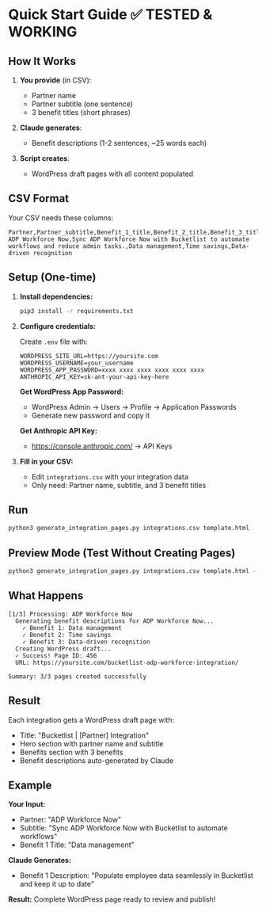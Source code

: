 # Quick Start Guide ✅ TESTED & WORKING

## How It Works

1. **You provide** (in CSV):
   - Partner name
   - Partner subtitle (one sentence)
   - 3 benefit titles (short phrases)

2. **Claude generates**:
   - Benefit descriptions (1-2 sentences, ~25 words each)

3. **Script creates**:
   - WordPress draft pages with all content populated

## CSV Format

Your CSV needs these columns:

```csv
Partner,Partner_subtitle,Benefit_1_title,Benefit_2_title,Benefit_3_title
ADP Workforce Now,Sync ADP Workforce Now with Bucketlist to automate workflows and reduce admin tasks.,Data management,Time savings,Data-driven recognition
```

## Setup (One-time)

1. **Install dependencies:**
   ```bash
   pip3 install -r requirements.txt
   ```

2. **Configure credentials:**
   
   Create `.env` file with:
   ```env
   WORDPRESS_SITE_URL=https://yoursite.com
   WORDPRESS_USERNAME=your_username
   WORDPRESS_APP_PASSWORD=xxxx xxxx xxxx xxxx xxxx xxxx
   ANTHROPIC_API_KEY=sk-ant-your-api-key-here
   ```
   
   **Get WordPress App Password:**
   - WordPress Admin → Users → Profile → Application Passwords
   - Generate new password and copy it
   
   **Get Anthropic API Key:**
   - https://console.anthropic.com/ → API Keys

3. **Fill in your CSV:**
   - Edit `integrations.csv` with your integration data
   - Only need: Partner name, subtitle, and 3 benefit titles

## Run

```bash
python3 generate_integration_pages.py integrations.csv template.html
```

## Preview Mode (Test Without Creating Pages)

```bash
python3 generate_integration_pages.py integrations.csv template.html --preview
```

## What Happens

```
[1/3] Processing: ADP Workforce Now
  Generating benefit descriptions for ADP Workforce Now...
    ✓ Benefit 1: Data management
    ✓ Benefit 2: Time savings  
    ✓ Benefit 3: Data-driven recognition
  Creating WordPress draft...
  ✓ Success! Page ID: 456
  URL: https://yoursite.com/bucketlist-adp-workforce-integration/

Summary: 3/3 pages created successfully
```

## Result

Each integration gets a WordPress draft page with:
- Title: "Bucketlist | [Partner] Integration"
- Hero section with partner name and subtitle
- Benefits section with 3 benefits
- Benefit descriptions auto-generated by Claude

## Example

**Your Input:**
- Partner: "ADP Workforce Now"
- Subtitle: "Sync ADP Workforce Now with Bucketlist to automate workflows"
- Benefit 1 Title: "Data management"

**Claude Generates:**
- Benefit 1 Description: "Populate employee data seamlessly in Bucketlist and keep it up to date"

**Result:**
Complete WordPress page ready to review and publish!
